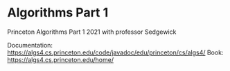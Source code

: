 # Algorithms Part 1
Princeton  Algorithms Part 1 
2021 with professor Sedgewick


Documentation: https://algs4.cs.princeton.edu/code/javadoc/edu/princeton/cs/algs4/
Book: https://algs4.cs.princeton.edu/home/
